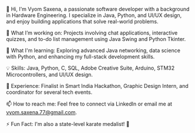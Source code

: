 👋 Hi, I'm Vyom Saxena, a passionate software developer with a background in Hardware Engineering. I specialize in Java, Python, and UI/UX design, and enjoy building applications that solve real-world problems.

🔭 What I’m working on: Projects involving chat applications, interactive quizzes, and to-do list management using Java Swing and Python Tkinter.

🌱 What I'm learning: Exploring advanced Java networking, data science with Python, and enhancing my full-stack development skills.

💡 Skills: Java, Python, C, SQL, Adobe Creative Suite, Arduino, STM32 Microcontrollers, and UI/UX design.

💼 Experience: Finalist in Smart India Hackathon, Graphic Design Intern, and coordinator for several tech events.

📫 How to reach me: Feel free to connect via LinkedIn or email me at vyom.saxena.77@gmail.com.

⚡ Fun Fact: I'm also a state-level karate medalist! 🥋
